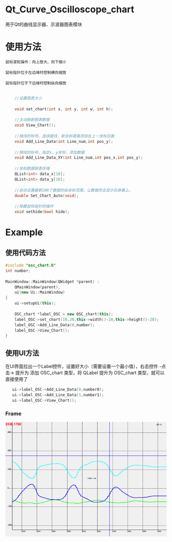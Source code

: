 # Qt_Curve_Oscilloscope_chart
 用于Qt的曲线显示器、示波器图表模块 

# 使用方法

    鼠标滚轮操作：向上放大、向下缩小

    鼠标指针位于左边缘时控制横向缩放

    鼠标指针位于下边缘时控制纵向缩放

```C++

    //设置图表大小
    
    void set_chart(int x, int y, int w, int h);

    //主动刷新图表数据
    void View_Chart();

    //按线的标号，连续画线，新坐标直接添加在上一坐标后面
    void Add_Line_Data(int Line_num,int pos_y);

    //按线的标号，指定x，y坐标，添加数据
    void Add_Line_Data_XY(int Line_num,int pos_x,int pos_y);

    //坐标数据链表存储
    QList<int> data_x[16];
    QList<int> data_y[16];

    //自动设置最新100个数据的纵坐标范围，让数据完全显示在屏幕上。
    double Set_Chart_Auto(void);

    //隐藏鼠标指针的操作
    void sethide(bool hide);
```

# Example

## 使用代码方法
```C++
#include "osc_chart.h"
int number;

MainWindow::MainWindow(QWidget *parent) :
    QMainWindow(parent),
    ui(new Ui::MainWindow)
{
    ui->setupUi(this);

    OSC_chart *label_OSC = new OSC_chart(this);
    label_OSC->set_chart(10,20,this->width()-20,this->height()-20);
    label_OSC->Add_Line_Data(0,number);
    label_OSC->View_Chart();
}

```

## 使用UI方法

 在UI界面拉出一个Label控件，设置好大小（需要设置一个最小值），右击控件 -点击-> 提升为 添加 OSC_chart 类型，将 QLabel 提升为 OSC_chart 类型，就可以直接使用了

 ```C++
    ui->label_OSC->Add_Line_Data(0,number0);
    ui->label_OSC->Add_Line_Data(1,number1);
    ui->label_OSC->View_Chart();
 ```

### Frame 
![DemoFrame1](https://github.com/gengyuchao/Qt_Curve_Oscilloscope_chart/blob/master/Image/Osc_Chart_ui.png)
